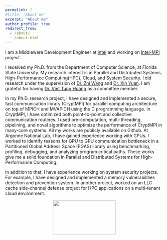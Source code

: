 ```yaml
---
permalink: /
#title: "About me"
excerpt: "About me"
author_profile: true
redirect_from: 
  - /about/
  - /about.html
---
```


I am a Middleware Development Engineer at [Intel](https://www.intel.com/content/www/us/en/homepage.html) and working on [Intel-MPI](https://www.intel.com/content/www/us/en/developer/tools/oneapi/mpi-library.html#gs.oigo4f) project.

I received my Ph.D. from the Department of Computer Science, at Florida State University. My research interest is in Parallel and Distributed Systems, High-Performance Computing(HPC), Cloud, and System Security.  I did research under the supervision of [Dr. Zhi Wang](https://www.cs.fsu.edu/~zwang/) and [Dr. Xin Yuan](https://www.cs.fsu.edu/~xyuan/). I am grateful for having [Dr. Viet Tung Hoang](https://www.cs.fsu.edu/~tvhoang/) as a committee member.

In my Ph.D. research project, I have designed and implemented a secure, fast communication library (CryptMPI) for parallel computing architecture on top of MPICH and MVAPICH using the C programming language. In CryptMPI, I have optimized both point-to-point and collective communication routines. I used pre-computation, multi-threading, pipelining, and novel algorithms to optimize the performance of CryptMPI in many-core systems. All my works are publicly available on Github. At Argonne National Lab, I have gained experience working with GPUs. I worked to identify reasons for GPU to GPU communication bottleneck in a Partitioned Global Address Space (PGAS) library using benchmarking, profiling, debugging, and analyzing program critical paths. These works give me a solid foundation in Parallel and Distributed Systems for High-Performance Computing.

In addition to that, I have experience working on system security projects. For example, I have designed and implemented a memory vulnerabilities detection and prevention system. In another project, worked on an LLC cache side-channel defense project for HPC applications on a multi-tenant cloud environment. 






<center><a href="https://clustrmaps.com/site/1bu0t"  title="Visit tracker"><img src="//www.clustrmaps.com/map_v2.png?d=s4HeHyMr8vj-zZp8AbLbXNdJOSQhfi_gSUL30NWJNvg&cl=ffffff" width="200" height="110"/></a></center>
